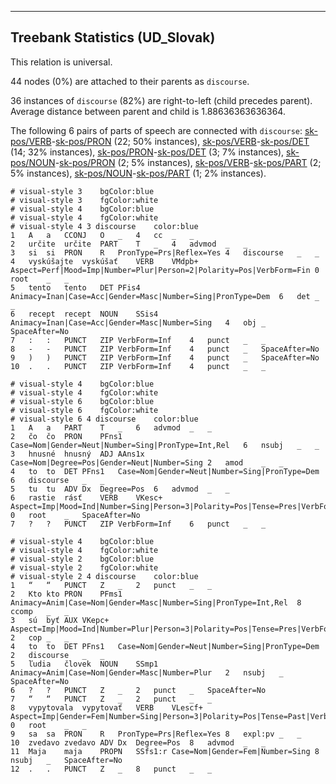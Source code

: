 

--------------------------------------------------------------------------------

## Treebank Statistics (UD_Slovak)

This relation is universal.

44 nodes (0%) are attached to their parents as `discourse`.

36 instances of `discourse` (82%) are right-to-left (child precedes parent).
Average distance between parent and child is 1.88636363636364.

The following 6 pairs of parts of speech are connected with `discourse`: [sk-pos/VERB]()-[sk-pos/PRON]() (22; 50% instances), [sk-pos/VERB]()-[sk-pos/DET]() (14; 32% instances), [sk-pos/PRON]()-[sk-pos/DET]() (3; 7% instances), [sk-pos/NOUN]()-[sk-pos/PRON]() (2; 5% instances), [sk-pos/VERB]()-[sk-pos/PART]() (2; 5% instances), [sk-pos/NOUN]()-[sk-pos/PART]() (1; 2% instances).


~~~ conllu
# visual-style 3	bgColor:blue
# visual-style 3	fgColor:white
# visual-style 4	bgColor:blue
# visual-style 4	fgColor:white
# visual-style 4 3 discourse	color:blue
1	A	a	CCONJ	O	_	4	cc	_	_
2	určite	určite	PART	T	_	4	advmod	_	_
3	si	si	PRON	R	PronType=Prs|Reflex=Yes	4	discourse	_	_
4	vyskúšajte	vyskúšať	VERB	VMdpb+	Aspect=Perf|Mood=Imp|Number=Plur|Person=2|Polarity=Pos|VerbForm=Fin	0	root	_	_
5	tento	tento	DET	PFis4	Animacy=Inan|Case=Acc|Gender=Masc|Number=Sing|PronType=Dem	6	det	_	_
6	recept	recept	NOUN	SSis4	Animacy=Inan|Case=Acc|Gender=Masc|Number=Sing	4	obj	_	SpaceAfter=No
7	:	:	PUNCT	ZIP	VerbForm=Inf	4	punct	_	_
8	-	-	PUNCT	ZIP	VerbForm=Inf	4	punct	_	SpaceAfter=No
9	)	)	PUNCT	ZIP	VerbForm=Inf	4	punct	_	SpaceAfter=No
10	.	.	PUNCT	ZIP	VerbForm=Inf	4	punct	_	_

~~~


~~~ conllu
# visual-style 4	bgColor:blue
# visual-style 4	fgColor:white
# visual-style 6	bgColor:blue
# visual-style 6	fgColor:white
# visual-style 6 4 discourse	color:blue
1	A	a	PART	T	_	6	advmod	_	_
2	čo	čo	PRON	PFns1	Case=Nom|Gender=Neut|Number=Sing|PronType=Int,Rel	6	nsubj	_	_
3	hnusné	hnusný	ADJ	AAns1x	Case=Nom|Degree=Pos|Gender=Neut|Number=Sing	2	amod	_	_
4	to	to	DET	PFns1	Case=Nom|Gender=Neut|Number=Sing|PronType=Dem	6	discourse	_	_
5	tu	tu	ADV	Dx	Degree=Pos	6	advmod	_	_
6	rastie	rásť	VERB	VKesc+	Aspect=Imp|Mood=Ind|Number=Sing|Person=3|Polarity=Pos|Tense=Pres|VerbForm=Fin	0	root	_	SpaceAfter=No
7	?	?	PUNCT	ZIP	VerbForm=Inf	6	punct	_	_

~~~


~~~ conllu
# visual-style 4	bgColor:blue
# visual-style 4	fgColor:white
# visual-style 2	bgColor:blue
# visual-style 2	fgColor:white
# visual-style 2 4 discourse	color:blue
1	“	“	PUNCT	Z	_	2	punct	_	_
2	Kto	kto	PRON	PFms1	Animacy=Anim|Case=Nom|Gender=Masc|Number=Sing|PronType=Int,Rel	8	ccomp	_	_
3	sú	byť	AUX	VKepc+	Aspect=Imp|Mood=Ind|Number=Plur|Person=3|Polarity=Pos|Tense=Pres|VerbForm=Fin	2	cop	_	_
4	to	to	DET	PFns1	Case=Nom|Gender=Neut|Number=Sing|PronType=Dem	2	discourse	_	_
5	ľudia	človek	NOUN	SSmp1	Animacy=Anim|Case=Nom|Gender=Masc|Number=Plur	2	nsubj	_	SpaceAfter=No
6	?	?	PUNCT	Z	_	2	punct	_	SpaceAfter=No
7	“	“	PUNCT	Z	_	2	punct	_	_
8	vypytovala	vypytovať	VERB	VLescf+	Aspect=Imp|Gender=Fem|Number=Sing|Person=3|Polarity=Pos|Tense=Past|VerbForm=Part	0	root	_	_
9	sa	sa	PRON	R	PronType=Prs|Reflex=Yes	8	expl:pv	_	_
10	zvedavo	zvedavo	ADV	Dx	Degree=Pos	8	advmod	_	_
11	Maja	maja	PROPN	SSfs1:r	Case=Nom|Gender=Fem|Number=Sing	8	nsubj	_	SpaceAfter=No
12	.	.	PUNCT	Z	_	8	punct	_	_

~~~


